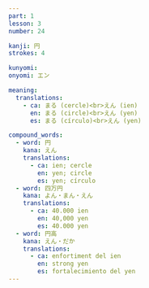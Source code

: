 ```yaml
---
part: 1
lesson: 3
number: 24

kanji: 円
strokes: 4

kunyomi:
onyomi: エン

meaning:
  translations:
    - ca: まる (cercle)<br>えん (ien)
      en: まる (circle)<br>えん (yen)
      es: まる (círculo)<br>えん (yen)

compound_words:
  - word: 円
    kana: えん
    translations:
      - ca: ien; cercle
        en: yen; circle
        es: yen; círculo
  - word: 四万円
    kana: よん・まん・えん
    translations:
      - ca: 40.000 ien
        en: 40,000 yen
        es: 40.000 yen
  - word: 円高
    kana: えん・だか
    translations:
      - ca: enfortiment del ien
        en: strong yen
        es: fortalecimiento del yen
---
```

